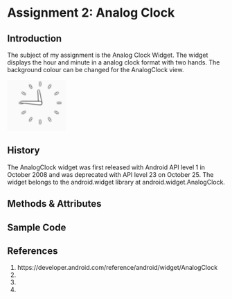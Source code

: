 <h1>Assignment 2: Analog Clock</h1>

<h2>Introduction</h2>
<p>The subject of my assignment is the Analog Clock Widget. The widget displays the hour and minute in a analog clock format with two hands. The background colour can be changed for the AnalogClock view.</p>

<img src="analog_clock_example.png" alt="Analog Clock Example"/>

<h2>History</h2>
<p>
  The AnalogClock widget was first released with Android API level 1 in October 2008 and was deprecated with API level 23 on October 25. The widget belongs to the android.widget library at android.widget.AnalogClock. 
  
  
</p>


<h2>Methods & Attributes</h2>
<p></p>


<h2>Sample Code</h2>
<p></p>


<h2>References</h2>
<ol>
  <li>https://developer.android.com/reference/android/widget/AnalogClock</li>
  <li></li>
  <li></li>
  <li></li>
</ol>


